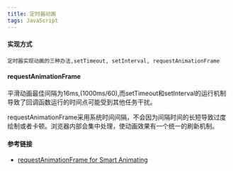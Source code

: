```yaml
---
title: 定时器动画
tags: JavaScript
---
```



#### 实现方式

    定时器实现动画的三种办法,setTimeout, setInterval, requestAnimationFrame

#### requestAnimationFrame

平滑动画最佳间隔为16ms,(1000ms/60),而setTimeout和setInterval的运行机制导致了回调函数运行的时间点可能受到其他任务干扰。

requestAnimationFrame采用系统时间间隔，不会因为间隔时间的长短导致过度绘制或者卡顿。浏览器内部会集中处理，使动画效果有一个统一的刷新机制。




#### 参考链接

- [requestAnimationFrame for Smart Animating](https://www.paulirish.com/2011/requestanimationframe-for-smart-animating/)